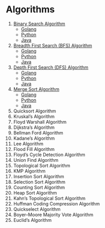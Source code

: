 # Algorithms

1. [Binary Search Algorithm](./binary_search/description.md)
   - [Golang](./binary_search/go)
   - [Python](./binary_search/python)
   - [Java](./binary_search/java)
2. [Breadth First Search (BFS) Algorithm](./breadth_first_search/description.md)
   - [Golang](./breadth_first_search/go)
   - [Python](./breadth_first_search/python)
   - [Java](./breadth_first_search/java)
3. [Depth First Search (DFS) Algorithm](./depth_first_search/description.md)
   - [Golang](./depth_first_search/go)
   - [Python](./depth_first_search/python)
   - [Java](./depth_first_search/java)
4. [Merge Sort Algorithm](./merge_sort/description.md)
   - [Golang](./merge_sort/go)
   - [Python](./merge_sort/python)
   - [Java](./merge_sort/java)
5. Quicksort Algorithm
6. Kruskal’s Algorithm
7. Floyd Warshall Algorithm
8. Dijkstra’s Algorithm
9. Bellman Ford Algorithm
10. Kadane’s Algorithm
11. Lee Algorithm
12. Flood Fill Algorithm
13. Floyd’s Cycle Detection Algorithm
14. Union Find Algorithm
15. Topological Sort Algorithm
16. KMP Algorithm
17. Insertion Sort Algorithm
18. Selection Sort Algorithm
19. Counting Sort Algorithm
20. Heap Sort Algorithm
21. Kahn’s Topological Sort Algorithm
22. Huffman Coding Compression Algorithm
23. Quickselect Algorithm
24. Boyer–Moore Majority Vote Algorithm
25. Euclid’s Algorithm
